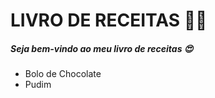 # LIVRO DE RECEITAS :woman_cook:



##### Seja bem-vindo ao meu livro de receitas :heart_eyes:

- Bolo de Chocolate
- Pudim 
